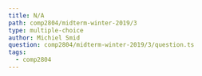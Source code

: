 ```yaml
---
title: N/A
path: comp2804/midterm-winter-2019/3
type: multiple-choice
author: Michiel Smid
question: comp2804/midterm-winter-2019/3/question.ts
tags:
  - comp2804
---
```

